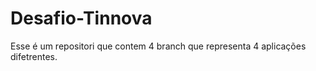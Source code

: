 # Desafio-Tinnova
Esse é um repositori que contem 4 branch que representa 4 aplicações difetrentes. 
